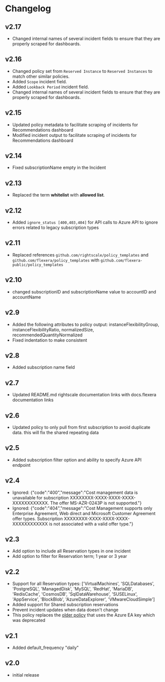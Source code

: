 # Changelog

## v2.17

- Changed internal names of several incident fields to ensure that they are properly scraped for dashboards.

## v2.16

- Changed policy set from `Reserved Instance` to `Reserved Instances` to match other similar policies.
- Added `Scope` incident field.
- Added `Lookback Period` incident field.
- Changed internal names of several incident fields to ensure that they are properly scraped for dashboards.

## v2.15

- Updated policy metadata to facilitate scraping of incidents for Recommendations dashboard
- Modified incident output to facilitate scraping of incidents for Recommendations dashboard

## v2.14

- Fixed subscriptionName empty in the Incident

## v2.13

- Replaced the term **whitelist** with **allowed list**.

## v2.12

- Added `ignore_status [400,403,404]` for API calls to Azure API to ignore errors related to legacy subscription types

## v2.11

- Replaced references `github.com/rightscale/policy_templates` and `github.com/flexera/policy_templates` with `github.com/flexera-public/policy_templates`

## v2.10

- changed subscriptionID and subscriptionName value to accountID and accountName

## v2.9

- Added the following attributes to policy output: instanceFlexibilityGroup, instanceFlexibilityRatio, normalizedSize, recommendedQuantityNormalized
- Fixed indentation to make consistent

## v2.8

- Added subscription name field

## v2.7

- Updated README.md rightscale documentation links with docs.flexera documentation links

## v2.6

- Updated policy to only pull from first subscription to avoid duplicate data. this will fix the shared repeating data

## v2.5

- Added subscription filter option and ability to specify Azure API endpoint

## v2.4

- Ignored: {"code":"400","message":"Cost management data is unavailable for subscription XXXXXXXX-XXXX-XXXX-XXXX-XXXXXXXXXXXX. The offer MS-AZR-0243P is not supported."}
- Ignored: {"code":"404","message":"Cost Management supports only Enterprise Agreement, Web direct and Microsoft Customer Agreement offer types. Subscription XXXXXXXX-XXXX-XXXX-XXXX-XXXXXXXXXXXX is not associated with a valid offer type."}

## v2.3

- Add option to include all Reservation types in one incident
- Add option to filter for Reservation term; 1 year or 3 year

## v2.2

- Support for all Reservation types: ['VirtualMachines', 'SQLDatabases', 'PostgreSQL', 'ManagedDisk', 'MySQL', 'RedHat', 'MariaDB', 'RedisCache', 'CosmosDB', 'SqlDataWarehouse', 'SUSELinux', 'AppService', 'BlockBlob', 'AzureDataExplorer', 'VMwareCloudSimple']
- Added support for Shared subscription reservations
- Prevent incident updates when data doesn't change
- This policy replaces the [older policy](../recommendations) that uses the Azure EA key which was deprecated

## v2.1

- Added default_frequency "daily"

## v2.0

- initial release
